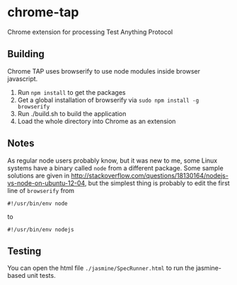 # chrome-tap
Chrome extension for processing Test Anything Protocol

## Building

Chrome TAP uses browserify to use node modules inside browser javascript.

1. Run `npm install` to get the packages
2. Get a global installation of browserify via `sudo npm install -g browserify`
3. Run ./build.sh to build the application
4. Load the whole directory into Chrome as an extension

## Notes

As regular node users probably know, but it was new to me, some Linux systems have a binary called `node` from a different package. Some sample solutions are given in http://stackoverflow.com/questions/18130164/nodejs-vs-node-on-ubuntu-12-04, but the simplest thing is probably to edit the first line of `browserify` from 

```
#!/usr/bin/env node
```

to

```
#!/usr/bin/env nodejs
```

## Testing

You can open the html file `./jasmine/SpecRunner.html` to run the jasmine-based unit tests.


